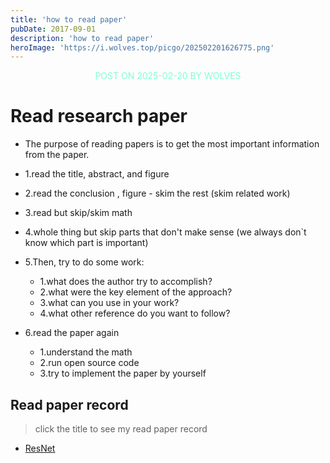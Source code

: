 ```yaml
---
title: 'how to read paper'
pubDate: 2017-09-01
description: 'how to read paper'
heroImage: 'https://i.wolves.top/picgo/202502201626775.png'
---
```


<p style="color: aquamarine;text-align: center">POST ON 2025-02-20 BY WOLVES</p>

# Read research paper

- The purpose of reading papers is to get the most important information from the paper.

- 1.read the title, abstract, and figure
- 2.read the conclusion , figure - skim the rest
  (skim related work)
- 3.read but skip/skim math
- 4.whole thing but skip parts that don't make sense
  (we always don`t know which part is important)

- 5.Then, try to do some work:
  - 1.what does the author try to accomplish?
  - 2.what were the key element of the approach?
  - 3.what can you use in your work?
  - 4.what other reference do you want to follow?

- 6.read the paper again
  - 1.understand the math
  - 2.run open source code
  - 3.try to implement the paper by yourself



## Read paper record
> click the title to see my read paper record
- [ResNet](https://gitea.wolves.top/wolves/Paper/src/branch/main/cv/ResNet.md)